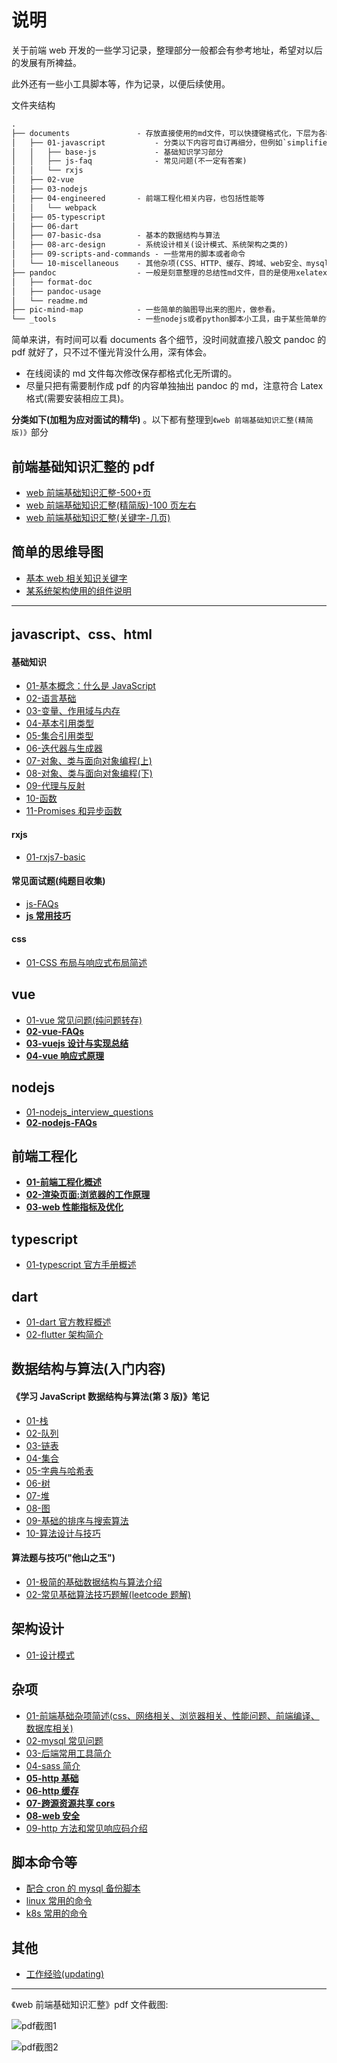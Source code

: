 # 说明

关于前端 web 开发的一些学习记录，整理部分一般都会有参考地址，希望对以后的发展有所裨益。

此外还有一些小工具脚本等，作为记录，以便后续使用。

文件夹结构

```txt
.
├── documents               - 存放直接使用的md文件，可以快捷键格式化，下层为各种主题的分类
│   ├── 01-javascript           - 分类以下内容可自订再细分，但例如`simplified-(01-11).md`则表示为之前多份md的精简总结内容
│   │   ├── base-js             - 基础知识学习部分
│   │   ├── js-faq              - 常见问题(不一定有答案)
│   │   └── rxjs
│   ├── 02-vue
│   ├── 03-nodejs
│   ├── 04-engineered       - 前端工程化相关内容，也包括性能等
│   │   └── webpack
│   ├── 05-typescript
│   ├── 06-dart
│   ├── 07-basic-dsa        - 基本的数据结构与算法
│   ├── 08-arc-design       - 系统设计相关(设计模式、系统架构之类的)
│   ├── 09-scripts-and-commands - 一些常用的脚本或者命令
│   └── 10-miscellaneous    - 其他杂项(CSS、HTTP、缓存、跨域、web安全、mysql基础问题、一些后台工具介绍……)
├── pandoc                  - 一般是刻意整理的总结性md文件，目的是使用xelatex转成指定格式的pdf，不要轻易格式化，否则排版会乱
│   ├── format-doc
│   ├── pandoc-usage
│   └── readme.md
├── pic-mind-map            - 一些简单的脑图导出来的图片，做参看。
└── _tools                  - 一些nodejs或者python脚本小工具，由于某些简单的需求
```

简单来讲，有时间可以看 documents 各个细节，没时间就直接八股文 pandoc 的 pdf 就好了，只不过不懂光背没什么用，深有体会。

- 在线阅读的 md 文件每次修改保存都格式化无所谓的。
- 尽量只把有需要制作成 pdf 的内容单独抽出 pandoc 的 md，注意符合 Latex 格式(需要安装相应工具)。

**分类如下(加粗为应对面试的精华)** 。以下都有整理到`《web 前端基础知识汇整(精简版)》`部分

## 前端基础知识汇整的 pdf

- [web 前端基础知识汇整-500+页](pandoc/format-doc/pandoc-pdf/01-pandoc-form-js-web-base.pdf)
- [web 前端基础知识汇整(精简版)-100 页左右](pandoc/format-doc/pandoc-pdf/02-pandoc-print-js-web-base.pdf)
- [web 前端基础知识汇整(关键字-几页)](pandoc/format-doc/pandoc-pdf/03-pandoc-print-js-web-base-keyword.pdf)

## 简单的思维导图

- [基本 web 相关知识关键字 ](pic-mind-map/基本web相关知识关键字map.png)
- [某系统架构使用的组件说明](pic-mind-map/某系统架构使用的组件说明.png)

---

## javascript、css、html

#### 基础知识

- [01-基本概念：什么是 JavaScript](documents/01-javascript/base-js/01、基本概念：什么是JavaScript.md)
- [02-语言基础](documents/01-javascript/base-js/02、语言基础.md)
- [03-变量、作用域与内存](documents/01-javascript/base-js/03、变量、作用域与内存.md)
- [04-基本引用类型](documents/01-javascript/base-js/04、基本引用类型.md)
- [05-集合引用类型](documents/01-javascript/base-js/05、集合引用类型.md)
- [06-迭代器与生成器](documents/01-javascript/base-js/06、迭代器与生成器.md)
- [07-对象、类与面向对象编程(上)](<documents/01-javascript/base-js/07、对象、类与面向对象编程(上).md>)
- [08-对象、类与面向对象编程(下)](<documents/01-javascript/base-js/08、对象、类与面向对象编程(下).md>)
- [09-代理与反射](documents/01-javascript/base-js/09、代理与反射.md)
- [10-函数](documents/01-javascript/base-js/10、函数.md)
- [11-Promises 和异步函数](documents/01-javascript/base-js/11、Promises和异步函数.md)

#### rxjs

- [01-rxjs7-basic](documents/01-javascript/rxjs/01-rxjs7-basic.md)

#### 常见面试题(纯题目收集)

- [js-FAQs](documents/01-javascript/js-faq/readme.md)
- **[js 常用技巧](documents/01-javascript/js-faq/03-javascript-tricks.md)**

#### css

- [01-CSS 布局与响应式布局简述](documents/01-javascript/_css-part/01-CSS布局与响应式布局简述.md)

## vue

- [01-vue 常见问题(纯问题转存)](documents/02-vue/01-vue-faq.md)
- **[02-vue-FAQs](documents/02-vue/02-vue-simplification-FAQs.md)**
- **[03-vuejs 设计与实现总结](documents/02-vue/03-vuejs设计与实现总结.md)**
- **[04-vue 响应式原理](documents/02-vue/04-vue响应式原理.md)**

## nodejs

- [01-nodejs_interview_questions](documents/03-nodejs/01-nodejs_interview_questions_en-cn.md)
- **[02-nodejs-FAQs](documents/03-nodejs/02-node-faq.md)**

## 前端工程化

- **[01-前端工程化概述](documents/04-engineered/01-frontend-engineered-overview.md)**
- **[02-渲染页面:浏览器的工作原理](documents/04-engineered/02-渲染页面:浏览器的工作原理.md)**
- **[03-web 性能指标及优化](documents/04-engineered/03-web性能指标及优化.md)**

## typescript

- [01-typescript 官方手册概述](documents/05-typescript/01-typescript-handbook概述.md)

## dart

- [01-dart 官方教程概述](documents/06-dart/01-dart-language-tour.md)
- [02-flutter 架构简介](documents/06-dart/02-flutter-resource.md)

## 数据结构与算法(入门内容)

#### 《学习 JavaScript 数据结构与算法(第 3 版)》笔记

- [01-栈](documents/07-basic-dsa/learning-js-dsa-3th/01、Stack.md)
- [02-队列](documents/07-basic-dsa/learning-js-dsa-3th/02、Queue.md)
- [03-链表](documents/07-basic-dsa/learning-js-dsa-3th/03、LinkedList.md)
- [04-集合](documents/07-basic-dsa/learning-js-dsa-3th/04、Set.md)
- [05-字典与哈希表](documents/07-basic-dsa/learning-js-dsa-3th/05、DictionaryAndHashTable.md)
- [06-树](documents/07-basic-dsa/learning-js-dsa-3th/06、Tree.md)
- [07-堆](documents/07-basic-dsa/learning-js-dsa-3th/07、Heap.md)
- [08-图](documents/07-basic-dsa/learning-js-dsa-3th/08、Graph.md)
- [09-基础的排序与搜索算法](documents/07-basic-dsa/learning-js-dsa-3th/09、SortingAndSearchingAlgorithms.md)
- [10-算法设计与技巧](documents/07-basic-dsa/learning-js-dsa-3th/10、AlgorithmDesignAndTechniques.md)

#### 算法题与技巧("他山之玉")

- [01-极简的基础数据结构与算法介绍](documents/07-basic-dsa/01-simplified-dsa-dp.md)
- [02-常见基础算法技巧题解(leetcode 题解)](documents/07-basic-dsa/02-simplified-simple-aps.md)

## 架构设计

- [01-设计模式](documents/08-arc-design/01-design-patterns.md)

## 杂项

- [01-前端基础杂项简述(css、网络相关、浏览器相关、性能问题、前端编译、数据库相关)](documents/10-miscellaneous/01-other-web-faq.md)
- [02-mysql 常见问题](documents/10-miscellaneous/02-mysql-faq.md)
- [03-后端常用工具简介](documents/10-miscellaneous/03-backend-common-tools.md)
- [04-sass 简介](documents/10-miscellaneous/04-sass-overview.md)
- **[05-http 基础](documents/10-miscellaneous/05-http-basic.md)**
- **[06-http 缓存](documents/10-miscellaneous/06-http-cache.md)**
- **[07-跨源资源共享 cors](documents/10-miscellaneous/07-cors.md)**
- **[08-web 安全](documents/10-miscellaneous/08-web-secure.md)**
- [09-http 方法和常见响应码介绍](documents/10-miscellaneous/09-http-methods.md)

## 脚本命令等

- [配合 cron 的 mysql 备份脚本](documents/09-scripts-and-commands/scripts/mysqlbak.sh)
- [linux 常用的命令](documents/09-scripts-and-commands/commands/linux-command.md)
- [k8s 常用的命令](documents/09-scripts-and-commands/commands/k8s-command.md)

## 其他

- [工作经验(updating)](<pandoc/format-doc/work-ex-just-read-(updating).md>)

---

《web 前端基础知识汇整》pdf 文件截图:

![pdf截图1](pandoc/format-doc/pictures/pdf-screenshots-1.png)

![pdf截图2](pandoc/format-doc/pictures/pdf-screenshots-2.png)
